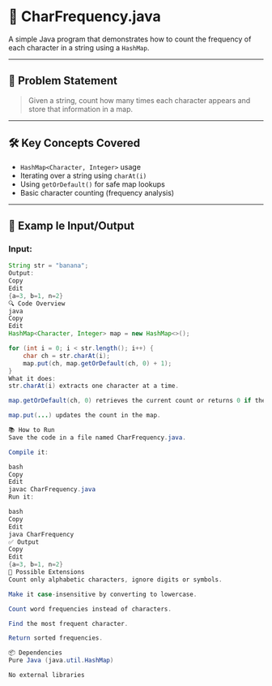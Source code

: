 # 📄 CharFrequency.java

A simple Java program that demonstrates how to count the frequency of each character in a string using a `HashMap`.

---

## 🧠 Problem Statement

> Given a string, count how many times each character appears and store that information in a map.

---

## 🛠️ Key Concepts Covered

- `HashMap<Character, Integer>` usage
- Iterating over a string using `charAt(i)`
- Using `getOrDefault()` for safe map lookups
- Basic character counting (frequency analysis)

---

## 📌 Examp le Input/Output

### Input:
```java
String str = "banana";
Output:
Copy
Edit
{a=3, b=1, n=2}
🔍 Code Overview
java
Copy
Edit
HashMap<Character, Integer> map = new HashMap<>();

for (int i = 0; i < str.length(); i++) {
    char ch = str.charAt(i);
    map.put(ch, map.getOrDefault(ch, 0) + 1);
}
What it does:
str.charAt(i) extracts one character at a time.

map.getOrDefault(ch, 0) retrieves the current count or returns 0 if the character hasn’t been seen yet.

map.put(...) updates the count in the map.

📚 How to Run
Save the code in a file named CharFrequency.java.

Compile it:

bash
Copy
Edit
javac CharFrequency.java
Run it:

bash
Copy
Edit
java CharFrequency
✅ Output
Copy
Edit
{a=3, b=1, n=2}
🚀 Possible Extensions
Count only alphabetic characters, ignore digits or symbols.

Make it case-insensitive by converting to lowercase.

Count word frequencies instead of characters.

Find the most frequent character.

Return sorted frequencies.

📦 Dependencies
Pure Java (java.util.HashMap)

No external libraries


